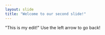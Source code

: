 ```yaml
---
layout: slide
title: "Welcome to our second slide!"
---
```

"This is my edit!"
Use the left arrow to go back!
